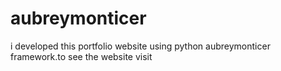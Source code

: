 # aubreymonticer
i developed this portfolio website using python aubreymonticer framework.to see the website visit
